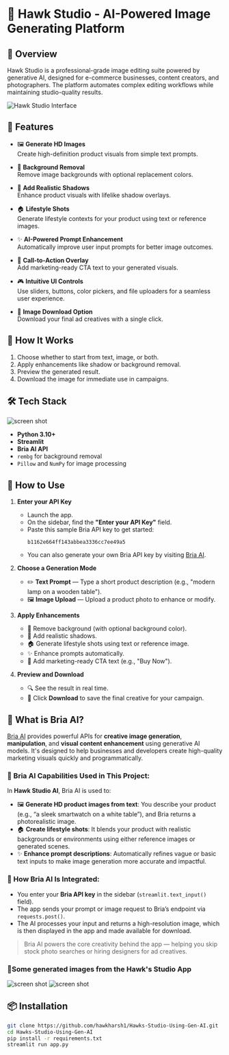# 🦅 Hawk Studio - AI-Powered Image Generating Platform

## 🌟 Overview
Hawk Studio is a professional-grade image editing suite powered by generative AI, designed for e-commerce businesses, content creators, and photographers. The platform automates complex editing workflows while maintaining studio-quality results.

![Hawk Studio Interface](https://github.com/hawkharsh1/Hawks-Studio-Using-Generative-AI/blob/main/image.png)


## 🌟 Features

- 🖼️ **Generate HD Images**  
  Create high-definition product visuals from simple text prompts.

- 🎯 **Background Removal**  
  Remove image backgrounds with optional replacement colors.

- 🌅 **Add Realistic Shadows**  
  Enhance product visuals with lifelike shadow overlays.

- 🏠 **Lifestyle Shots**  
  Generate lifestyle contexts for your product using text or reference images.

- ✨ **AI-Powered Prompt Enhancement**  
  Automatically improve user input prompts for better image outcomes.

- 📝 **Call-to-Action Overlay**  
  Add marketing-ready CTA text to your generated visuals.

- 🎮 **Intuitive UI Controls**  
  Use sliders, buttons, color pickers, and file uploaders for a seamless user experience.

- 💾 **Image Download Option**  
  Download your final ad creatives with a single click.

## 🚀 How It Works

1. Choose whether to start from text, image, or both.
2. Apply enhancements like shadow or background removal.
3. Preview the generated result.
4. Download the image for immediate use in campaigns.

## 🛠️ Tech Stack
![screen shot](https://github.com/hawkharsh1/Hawks-Studio-Using-Generative-AI/blob/main/Techstack.png)

- **Python 3.10+**
- **Streamlit**
- **Bria AI API**
- `rembg` for background removal
- `Pillow` and `NumPy` for image processing

## 🧪 How to Use

1. **Enter your API Key**
   - Launch the app.
   - On the sidebar, find the **"Enter your API Key"** field.
   - Paste this sample Bria API key to get started:
     ```
     b1162e664ff143abbea3336cc7ee49a5
     ```
   - You can also generate your own Bria API key by visiting [Bria AI](https://bria.ai).

2. **Choose a Generation Mode**
   - ✏️ **Text Prompt** — Type a short product description (e.g., "modern lamp on a wooden table").
   - 🖼️ **Image Upload** — Upload a product photo to enhance or modify.

3. **Apply Enhancements**
   - 🎯 Remove background (with optional background color).
   - 🌅 Add realistic shadows.
   - 🏠 Generate lifestyle shots using text or reference image.
   - ✨ Enhance prompts automatically.
   - 📝 Add marketing-ready CTA text (e.g., "Buy Now").

4. **Preview and Download**
   - 🔍 See the result in real time.
   - 💾 Click **Download** to save the final creative for your campaign.

## 🧠 What is Bria AI?

[Bria AI](https://bria.ai) provides powerful APIs for **creative image generation**, **manipulation**, and **visual content enhancement** using generative AI models. It's designed to help businesses and developers create high-quality marketing visuals quickly and programmatically.

### 🔗 Bria AI Capabilities Used in This Project:

In **Hawk Studio AI**, Bria AI is used to:

- 🖼️ **Generate HD product images from text**: You describe your product (e.g., “a sleek smartwatch on a white table”), and Bria returns a photorealistic image.
- 🏠 **Create lifestyle shots**: It blends your product with realistic backgrounds or environments using either reference images or generated scenes.
- ✨ **Enhance prompt descriptions**: Automatically refines vague or basic text inputs to make image generation more accurate and impactful.

### 🔐 How Bria AI Is Integrated:

- You enter your **Bria API key** in the sidebar (`streamlit.text_input()` field).
- The app sends your prompt or image request to Bria’s endpoint via `requests.post()`.
- The AI processes your input and returns a high-resolution image, which is then displayed in the app and made available for download.

> Bria AI powers the core creativity behind the app — helping you skip stock photo searches or hiring designers for ad creatives.

### 🦾Some generated images from the Hawk's Studio App
![screen shot](https://github.com/hawkharsh1/Hawks-Studio-Using-Generative-AI/blob/main/seed_1361310814.png)
![screen shot](https://github.com/hawkharsh1/Hawks-Studio-Using-Generative-AI/blob/main/seed_461462317.png)

 
## 📦 Installation

```bash
git clone https://github.com/hawkharsh1/Hawks-Studio-Using-Gen-AI.git
cd Hawks-Studio-Using-Gen-AI
pip install -r requirements.txt
streamlit run app.py

